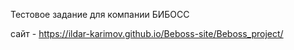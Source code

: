 Тестовое задание для компании БИБОСС

сайт - https://ildar-karimov.github.io/Beboss-site/Beboss_project/
